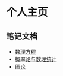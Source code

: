 # 个人主页
## 笔记文档
- [数理方程](/assets/slfc.pdf)
- [概率论与数理统计](/assets/probability.pdf)
- [图论](/assets/graph.pdf)
